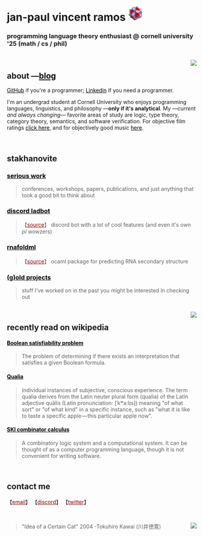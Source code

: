 # jan-paul vincent ramos ![alt text](./Data/icosi.png)
### programming language theory enthusiast @ cornell university '25 (math / cs / phil)

<br>

<img src="https://camo.githubusercontent.com/21a3ce80715bfadfef2b1576379cb6163a41ac0dd720cb6ae497f149f77aa3fd/68747470733a2f2f73706f746966792d6769746875622d70726f66696c652e76657263656c2e6170702f6170692f766965773f7569643d6e3837396f357a6b796b687764366967326e676a6b7a35757826636f7665725f696d6167653d74727565267468656d653d6e6f7661746f72656d" align="right">

## about —<a href="https://blog.jpramos.me" style="color: black; text-decoration: underline;">blog</a>
<a href="https://github.com/jpVinnie" style="color: black; text-decoration: underline;">GitHub</a> if you're a programmer; <a href="https://www.linkedin.com/in/jpv-ramos/" style="color: black; text-decoration: underline;">Linkedin</a> if you need a programmer.

I'm an undergrad student at Cornell University who enjoys programming languages, linguistics, and philosophy —**only if it's analytical**. My —*current and always changing*— favorite areas of study are logic, type theory, category theory, semantics, and software verification. For objective film ratings <a href="https://letterboxd.com/Vinnely/" style="color: black; text-decoration: underline;">click here</a>, and for objectively good music <a href="https://bandcamp.com/jpvinnely" style="color: black; text-decoration: underline;">here</a>.

<br>

## stakhanovite
<h3>
  <a href="https://research.jpramos.me" style="color: black; text-decoration: underline;">
    serious work
  </a>
</h3>

> conferences, workshops, papers, publications, and just anything that took a good bit to think about 

<h3>
  <a href="https://camto.github.io/Lad/Website/" style="color: black; text-decoration: underline;">
    discord ladbot
  </a>
</h3> 

> 【<a href="https://github.com/Camto/Lad" style="color: #8B0000;">source</a>】 discord bot with a lot of cool features (and even it's own *pl* wowzers)

<h3>
  <a href="https://jpramos.me/RNAfoldml/" style="color: black; text-decoration: underline;">
    rnafoldml
  </a>
</h3>

> 【<a href="https://github.com/jpVinnie/RNAfoldml" style="color: #8B0000;">source</a>】 ocaml package for predicting RNA secondary structure

<h3>
  <a href="https://github.com/jpVinnie?tab=repositories&q=&type=&language=&sort=name" style="color: black; text-decoration: underline;">
    (g)old projects
  </a>
</h3>

> stuff I've worked on in the past you might be interested in checking out

<br>

<img height=500px src="https://raw.githubusercontent.com/jpVinnie/jpvinnie.github.io/master/Data/qualia.png" align="right">

## recently read on wikipedia 

<h4>
  <a href="https://en.wikipedia.org/wiki/Boolean_satisfiability_problem" style="color: black; text-decoration: underline;">
    Boolean satisfiability problem
  </a>
</h4>

> The problem of determining if there exists an interpretation that satisfies a given Boolean formula. 

<h4>
  <a href="https://en.wikipedia.org/wiki/Qualia" style="color: black; text-decoration: underline;">
    Qualia
  </a>
</h4>

> Individual instances of subjective, conscious experience. The term qualia derives from the Latin neuter plural form (qualia) of the Latin adjective quālis (Latin pronunciation: [ˈkʷaːlɪs]) meaning "of what sort" or "of what kind" in a specific instance, such as "what it is like to taste a specific apple — this particular apple now".

<h4>
  <a href="https://en.wikipedia.org/wiki/SKI_combinator_calculus" style="color: black; text-decoration: underline;">
    SKI combinator calculus
  </a>
</h4>
  
> A combinatory logic system and a computational system. It can be thought of as a computer programming language, though it is not convenient for writing software.


<br>

## contact me
【<a href="mailto:jvr34@cornell.edu" style="color: #8B0000;">email</a>】
【<a href="https://discord.com/users/294518633541926912" style="color: #8B0000;">discord</a>】
【<a href="https://twitter.com/JanPaulV" style="color: #8B0000;">twitter</a>】

<br>

> "Idea of a Certain Cat" 2004 -Tokuhiro Kawai (川井徳寛) <img height=100px src="https://raw.githubusercontent.com/jpVinnie/jpvinnie.github.io/master/Data/Tokuhiro%20Kawai2.jpg" align="right">
